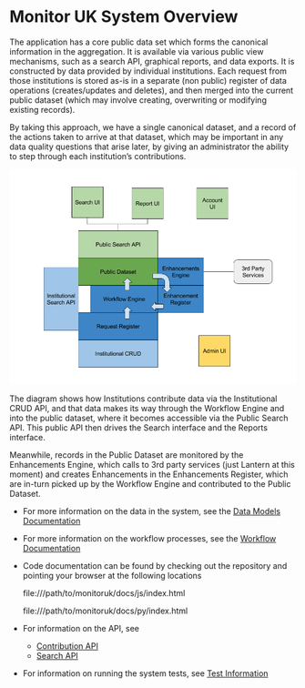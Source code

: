 # Monitor UK System Overview

The application has a core public data set which forms the canonical information in the aggregation.
It is available via various public view mechanisms, such as a search API, graphical reports, and data exports.
It is constructed by data provided by individual institutions.  Each request from those institutions is stored 
as-is in a separate (non public) register of data operations (creates/updates and deletes), and then merged 
into the current public dataset (which may involve creating, overwriting or modifying existing records).

By taking this approach, we have a single canonical dataset, and a record of the actions taken to arrive at 
that dataset, which may be important in any data quality questions that arise later, by giving an 
administrator the ability to step through each institution’s contributions.

![ArchitectureOverview](https://raw.githubusercontent.com/JiscMonitor/monitor-uk/develop/docs/system/Architecture.png)

The diagram shows how Institutions contribute data via the Institutional CRUD API, and that data makes its way
through the Workflow Engine and into the public dataset, where it becomes accessible via the Public Search API.  This 
public API then drives the Search interface and the Reports interface.

Meanwhile, records in the Public Dataset are monitored by the Enhancements Engine, which calls to 3rd party services
(just Lantern at this moment) and creates Enhancements in the Enhancements Register, which are in-turn picked up by
the Workflow Engine and contributed to the Public Dataset.

* For more information on the data in the system, see the [Data Models Documentation](https://github.com/JiscMonitor/monitor-uk/blob/develop/docs/system/DATA_MODELS.md)

* For more information on the workflow processes, see the [Workflow Documentation](https://github.com/JiscMonitor/monitor-uk/blob/develop/docs/system/WORKFLOWS.md)

* Code documentation can be found by checking out the repository and pointing your browser at the following locations

    file:///path/to/monitoruk/docs/js/index.html
    
    file:///path/to/monitoruk/docs/py/index.html
    
* For information on the API, see

    * [Contribution API](https://github.com/JiscMonitor/monitor-uk/blob/develop/docs/API/CONTRIBUTION.md)
    * [Search API](https://github.com/JiscMonitor/monitor-uk/blob/develop/docs/API/SEARCH.md)
    
* For information on running the system tests, see [Test Information](https://github.com/JiscMonitor/monitor-uk/blob/develop/service/tests/README.md)